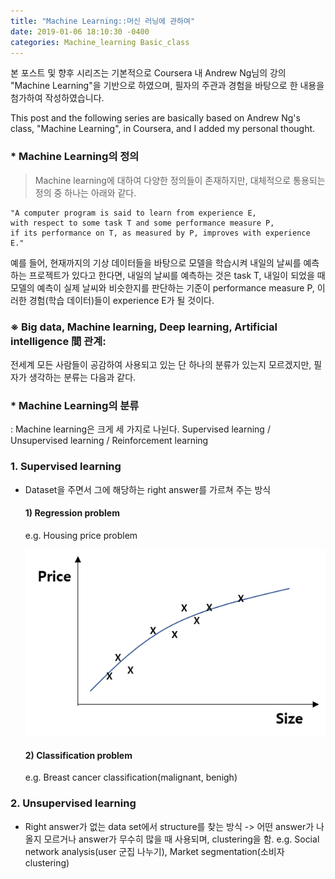 ```yaml
---
title: "Machine Learning::머신 러닝에 관하여"
date: 2019-01-06 18:10:30 -0400
categories: Machine_learning Basic_class
---
```


본 포스트 및 향후 시리즈는 기본적으로 Coursera 내 Andrew Ng님의 강의 "Machine Learning"을 기반으로 하였으며, 
필자의 주관과 경험을 바탕으로 한 내용을 첨가하여 작성하였습니다.

This post and the following series are basically based on Andrew Ng's class, "Machine Learning", in Coursera,
and I added my personal thought.

### * Machine Learning의 정의
> Machine learning에 대하여 다양한 정의들이 존재하지만, 대체적으로 통용되는 정의 중 하나는 아래와 같다.
```
"A computer program is said to learn from experience E, 
with respect to some task T and some performance measure P,
if its performance on T, as measured by P, improves with experience E."
```

예를 들어, 현재까지의 기상 데이터들을 바탕으로 모델을 학습시켜 내일의 날씨를 예측하는 프로젝트가 있다고 한다면,
내일의 날씨를 예측하는 것은 task T,
내일이 되었을 때 모델의 예측이 실제 날씨와 비슷한지를 판단하는 기준이 performance measure P,
이러한 경험(학습 데이터)들이 experience E가 될 것이다.

### ※ Big data, Machine learning, Deep learning, Artificial intelligence 間 관계:
전세계 모든 사람들이 공감하여 사용되고 있는 단 하나의 분류가 있는지 모르겠지만, 
필자가 생각하는 분류는 다음과 같다.

</hr>

### * Machine Learning의 분류
: Machine learning은 크게 세 가지로 나뉜다. Supervised learning / Unsupervised learning / Reinforcement learning

### 1. Supervised learning
- Dataset을 주면서 그에 해당하는 right answer를 가르쳐 주는 방식
  #### 1) Regression problem
    e.g. Housing price problem
    
    ![Housing price problem example](../pictures/1.png)
  
  
  #### 2) Classification problem
    e.g. Breast cancer classification(malignant, benigh)

  

### 2. Unsupervised learning
- Right answer가 없는 data set에서 structure를 찾는 방식
  -> 어떤 answer가 나올지 모르거나 answer가 무수히 많을 때 사용되며, clustering을 함.
    e.g. Social network analysis(user 군집 나누기), Market segmentation(소비자 clustering)
  
